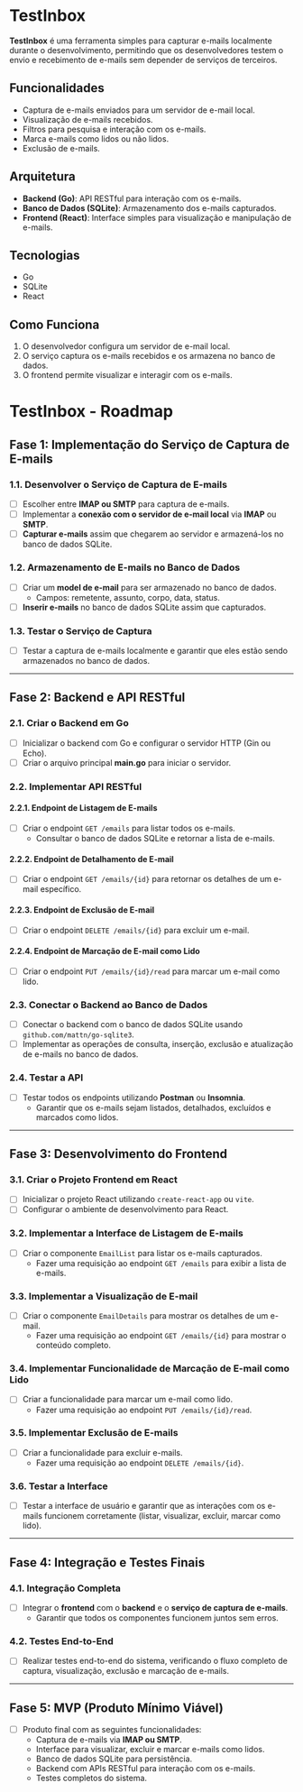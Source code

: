 # TestInbox

**TestInbox** é uma ferramenta simples para capturar e-mails localmente durante o desenvolvimento, permitindo que os desenvolvedores testem o envio e recebimento de e-mails sem depender de serviços de terceiros.

## Funcionalidades

- Captura de e-mails enviados para um servidor de e-mail local.
- Visualização de e-mails recebidos.
- Filtros para pesquisa e interação com os e-mails.
- Marca e-mails como lidos ou não lidos.
- Exclusão de e-mails.

## Arquitetura

- **Backend (Go)**: API RESTful para interação com os e-mails.
- **Banco de Dados (SQLite)**: Armazenamento dos e-mails capturados.
- **Frontend (React)**: Interface simples para visualização e manipulação de e-mails.

## Tecnologias

- Go
- SQLite
- React

## Como Funciona

1. O desenvolvedor configura um servidor de e-mail local.
2. O serviço captura os e-mails recebidos e os armazena no banco de dados.
3. O frontend permite visualizar e interagir com os e-mails.

# TestInbox - Roadmap

## Fase 1: Implementação do Serviço de Captura de E-mails

### 1.1. Desenvolver o Serviço de Captura de E-mails

- [ ] Escolher entre **IMAP ou SMTP** para captura de e-mails.
- [ ] Implementar a **conexão com o servidor de e-mail local** via **IMAP** ou **SMTP**.
- [ ] **Capturar e-mails** assim que chegarem ao servidor e armazená-los no banco de dados SQLite.

### 1.2. Armazenamento de E-mails no Banco de Dados

- [ ] Criar um **model de e-mail** para ser armazenado no banco de dados.
  - Campos: remetente, assunto, corpo, data, status.
- [ ] **Inserir e-mails** no banco de dados SQLite assim que capturados.

### 1.3. Testar o Serviço de Captura

- [ ] Testar a captura de e-mails localmente e garantir que eles estão sendo armazenados no banco de dados.

---

## Fase 2: Backend e API RESTful

### 2.1. Criar o Backend em Go

- [ ] Inicializar o backend com Go e configurar o servidor HTTP (Gin ou Echo).
- [ ] Criar o arquivo principal **main.go** para iniciar o servidor.

### 2.2. Implementar API RESTful

#### 2.2.1. Endpoint de Listagem de E-mails

- [ ] Criar o endpoint `GET /emails` para listar todos os e-mails.
  - Consultar o banco de dados SQLite e retornar a lista de e-mails.

#### 2.2.2. Endpoint de Detalhamento de E-mail

- [ ] Criar o endpoint `GET /emails/{id}` para retornar os detalhes de um e-mail específico.

#### 2.2.3. Endpoint de Exclusão de E-mail

- [ ] Criar o endpoint `DELETE /emails/{id}` para excluir um e-mail.

#### 2.2.4. Endpoint de Marcação de E-mail como Lido

- [ ] Criar o endpoint `PUT /emails/{id}/read` para marcar um e-mail como lido.

### 2.3. Conectar o Backend ao Banco de Dados

- [ ] Conectar o backend com o banco de dados SQLite usando `github.com/mattn/go-sqlite3`.
- [ ] Implementar as operações de consulta, inserção, exclusão e atualização de e-mails no banco de dados.

### 2.4. Testar a API

- [ ] Testar todos os endpoints utilizando **Postman** ou **Insomnia**.
  - Garantir que os e-mails sejam listados, detalhados, excluídos e marcados como lidos.

---

## Fase 3: Desenvolvimento do Frontend

### 3.1. Criar o Projeto Frontend em React

- [ ] Inicializar o projeto React utilizando `create-react-app` ou `vite`.
- [ ] Configurar o ambiente de desenvolvimento para React.

### 3.2. Implementar a Interface de Listagem de E-mails

- [ ] Criar o componente `EmailList` para listar os e-mails capturados.
  - Fazer uma requisição ao endpoint `GET /emails` para exibir a lista de e-mails.

### 3.3. Implementar a Visualização de E-mail

- [ ] Criar o componente `EmailDetails` para mostrar os detalhes de um e-mail.
  - Fazer uma requisição ao endpoint `GET /emails/{id}` para mostrar o conteúdo completo.

### 3.4. Implementar Funcionalidade de Marcação de E-mail como Lido

- [ ] Criar a funcionalidade para marcar um e-mail como lido.
  - Fazer uma requisição ao endpoint `PUT /emails/{id}/read`.

### 3.5. Implementar Exclusão de E-mails

- [ ] Criar a funcionalidade para excluir e-mails.
  - Fazer uma requisição ao endpoint `DELETE /emails/{id}`.

### 3.6. Testar a Interface

- [ ] Testar a interface de usuário e garantir que as interações com os e-mails funcionem corretamente (listar, visualizar, excluir, marcar como lido).

---

## Fase 4: Integração e Testes Finais

### 4.1. Integração Completa

- [ ] Integrar o **frontend** com o **backend** e o **serviço de captura de e-mails**.
  - Garantir que todos os componentes funcionem juntos sem erros.

### 4.2. Testes End-to-End

- [ ] Realizar testes end-to-end do sistema, verificando o fluxo completo de captura, visualização, exclusão e marcação de e-mails.

---

## Fase 5: MVP (Produto Mínimo Viável)

- [ ] Produto final com as seguintes funcionalidades:
  - Captura de e-mails via **IMAP ou SMTP**.
  - Interface para visualizar, excluir e marcar e-mails como lidos.
  - Banco de dados SQLite para persistência.
  - Backend com APIs RESTful para interação com os e-mails.
  - Testes completos do sistema.
